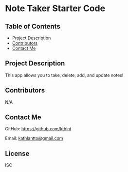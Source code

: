 # Note Taker Starter Code

## Table of Contents
* [Project Description](#project-description)
* [Contributors](#contributors)
* [Contact Me](#contact-me)

## Project Description
This app allows you to take, delete, add, and update notes!


## Contributors
N/A

## Contact Me
GitHub: https://github.com/kthlnt

Email: kathlantto@gmail.com

## License
ISC
